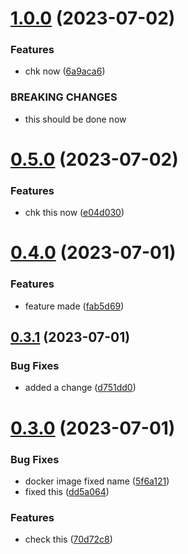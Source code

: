 # [1.0.0](https://github.com/vishuhanda/nginx-app/compare/v0.5.0...v1.0.0) (2023-07-02)


### Features

* chk now ([6a9aca6](https://github.com/vishuhanda/nginx-app/commit/6a9aca686e0f495d9047a14fc458db3bbd70bcea))


### BREAKING CHANGES

* this should be done now



# [0.5.0](https://github.com/vishuhanda/nginx-app/compare/v0.4.0...v0.5.0) (2023-07-02)


### Features

* chk this now ([e04d030](https://github.com/vishuhanda/nginx-app/commit/e04d030f6e5099be590d1c66a25a8c89f4c11848))



# [0.4.0](https://github.com/vishuhanda/nginx-app/compare/v0.3.1...v0.4.0) (2023-07-01)


### Features

* feature made ([fab5d69](https://github.com/vishuhanda/nginx-app/commit/fab5d6940d0f190eaa2e9368f78152eea1c51df0))



## [0.3.1](https://github.com/vishuhanda/nginx-app/compare/v0.3.0...v0.3.1) (2023-07-01)


### Bug Fixes

* added a change ([d751dd0](https://github.com/vishuhanda/nginx-app/commit/d751dd026b449c215cbcf53fabbbb1bf771f91e4))



# [0.3.0](https://github.com/vishuhanda/nginx-app/compare/v0.2.0...v0.3.0) (2023-07-01)


### Bug Fixes

* docker image fixed name ([5f6a121](https://github.com/vishuhanda/nginx-app/commit/5f6a12189ae83c82055f28af24e07c0dc7142282))
* fixed this ([dd5a064](https://github.com/vishuhanda/nginx-app/commit/dd5a064853c3994e45ff71b6a4007f0f7fb2ff78))


### Features

* check this ([70d72c8](https://github.com/vishuhanda/nginx-app/commit/70d72c8144cd6030400bd136d953a3e0b25363be))



